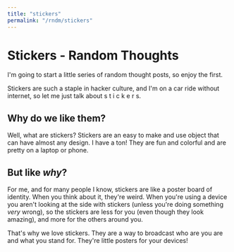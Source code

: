 ```yaml
---
title: "stickers"
permalink: "/rndm/stickers"
---
```

# Stickers - Random Thoughts

I'm going to start a little series of random thought posts, so enjoy the first.

Stickers are such a staple in hacker culture, and I'm on a car ride without internet, so let me just talk about s t i c k e r s.

## Why do we like them?

Well, what are stickers? Stickers are an easy to make and use object that can have almost any design. 
I have a ton! They are fun and colorful and are pretty on a laptop or phone.  

## But like _why_?

For me, and for many people I know, stickers are like a poster board of identity. When you think about it, they're weird.
When you're using a device you aren't looking at the side with stickers (unless you're doing something _very_ wrong),
so the stickers are less for you (even though they look amazing), and more for the others around you.  

That's why we love stickers. They are a way to broadcast who are you are and what you stand for. They're little posters for your devices!

